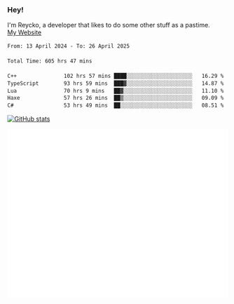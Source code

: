 ### Hey!
I'm Reycko, a developer that likes to do some other stuff as a pastime.  
[My Website](https://reycko.root.sx)

<!--START_SECTION:wakasection-->

```txt
From: 13 April 2024 - To: 26 April 2025

Total Time: 605 hrs 47 mins

C++               102 hrs 57 mins ████░░░░░░░░░░░░░░░░░░░░░   16.29 %
TypeScript        93 hrs 59 mins  ███▓░░░░░░░░░░░░░░░░░░░░░   14.87 %
Lua               70 hrs 9 mins   ██▓░░░░░░░░░░░░░░░░░░░░░░   11.10 %
Haxe              57 hrs 26 mins  ██▒░░░░░░░░░░░░░░░░░░░░░░   09.09 %
C#                53 hrs 49 mins  ██░░░░░░░░░░░░░░░░░░░░░░░   08.51 %
```

<!--END_SECTION:wakasection-->

[![GitHub stats](https://github-readme-stats.vercel.app/api?username=Reycko&show_icons=true&theme=dark&hide_title=true&count_private=true)](https://github.com/anuraghazra/github-readme-stats)

![Metrics](/github-metrics.svg)
